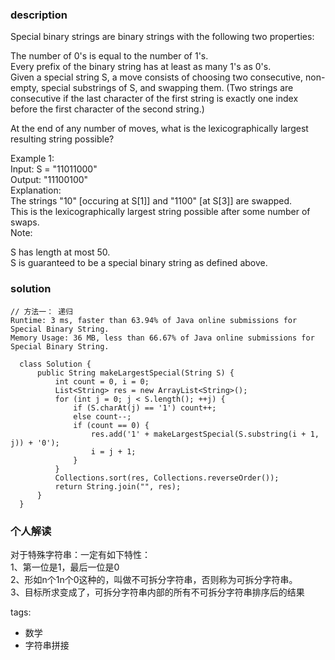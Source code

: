### description    
  Special binary strings are binary strings with the following two properties:  
    
  The number of 0's is equal to the number of 1's.  
  Every prefix of the binary string has at least as many 1's as 0's.  
  Given a special string S, a move consists of choosing two consecutive, non-empty, special substrings of S, and swapping them. (Two strings are consecutive if the last character of the first string is exactly one index before the first character of the second string.)  
    
  At the end of any number of moves, what is the lexicographically largest resulting string possible?  
    
  Example 1:  
  Input: S = "11011000"  
  Output: "11100100"  
  Explanation:  
  The strings "10" [occuring at S[1]] and "1100" [at S[3]] are swapped.  
  This is the lexicographically largest string possible after some number of swaps.  
  Note:  
    
  S has length at most 50.  
  S is guaranteed to be a special binary string as defined above.  
### solution    
```    
// 方法一： 递归  
Runtime: 3 ms, faster than 63.94% of Java online submissions for Special Binary String.  
Memory Usage: 36 MB, less than 66.67% of Java online submissions for Special Binary String.  
  
  class Solution {  
      public String makeLargestSpecial(String S) {  
          int count = 0, i = 0;  
          List<String> res = new ArrayList<String>();  
          for (int j = 0; j < S.length(); ++j) {  
              if (S.charAt(j) == '1') count++;  
              else count--;  
              if (count == 0) {  
                  res.add('1' + makeLargestSpecial(S.substring(i + 1, j)) + '0');  
                  i = j + 1;  
              }  
          }  
          Collections.sort(res, Collections.reverseOrder());  
          return String.join("", res);  
      }  
  }  
```    
    
### 个人解读    
    
  对于特殊字符串：一定有如下特性：  
  1、第一位是1，最后一位是0  
  2、形如n个1n个0这种的，叫做不可拆分字符串，否则称为可拆分字符串。  
  3、目标所求变成了，可拆分字符串内部的所有不可拆分字符串排序后的结果  
    
tags:    
  -  数学  
  -  字符串拼接  

